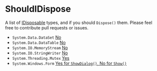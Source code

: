 # ShouldIDispose
A list of [IDisposable](https://docs.microsoft.com/en-us/dotnet/api/system.idisposable?view=net-5.0) types, and if you should `Dispose()` them.
Please feel free to contribute pull requests or issues.

* `System.Data.DataSet` [No](https://stackoverflow.com/a/913286)
* `System.Data.DataTable` [No](https://stackoverflow.com/a/913286)
* `System.IO.MemoryStream` [No](https://stackoverflow.com/a/4274769)
* `System.IO.StringWriter` [No](https://stackoverflow.com/a/2477076)
* `System.Threading.Mutex` [Yes](https://stackoverflow.com/a/7107218)
* `System.Windows.Form` [Yes for `ShowDialog()`, No for `Show()`](https://stackoverflow.com/a/8315201/1521988)
